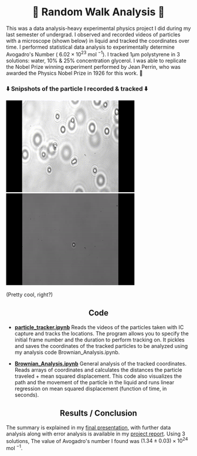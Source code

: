 
<h1 align="center"> 🦠 Random Walk Analysis 🦠 </h1>

This was a data analysis-heavy experimental physics project I did during my last semester of undergrad. I observed and recorded videos of particles with a microscope (shown below) in liquid and tracked the coordinates over time. I performed statistical data analysis to experimentally determine Avogadro's Number ( $6.02 \times 10^{23}$ mol $^{-1}$). I tracked 1µm polystyrene in 3 solutions: water, 10% & 25% concentration glycerol. I was able to replicate the Nobel Prize winning experiment performed by Jean Perrin, who was awarded the Physics Nobel Prize in 1926 for this work. 🥇 <br>

### ⬇️ Snipshots of the particle I recorded & tracked ⬇️

<p float="left">
  <img  width="350" height="250" src="https://github.com/hina0830g/portfolio/blob/main/Portfolio_images/particles.gif"/>
  <img  width="350" height="250" src="https://github.com/hina0830g/portfolio/blob/main/Portfolio_images/glycerol.gif.gif" /> 
</p>

(Pretty cool, right?)


<h2 align="center"> Code </h2>

- [**particle_tracker.ipynb**](https://github.com/hina0830g/Random_Walk_Analysis/blob/main/particle_tracker.ipynb)
Reads the videos of the particles taken with IC capture and tracks the locations. The program allows you to specify the initial frame number and the duration to perform tracking on. It pickles and saves the coordinates of the tracked particles to be analyzed using my analysis code Brownian_Analysis.ipynb.

- [**Brownian_Analysis.ipynb**](https://github.com/hina0830g/Random_Walk_Analysis/blob/main/Brownian_Analysis.ipynb)
General analysis of the tracked coordinates. Reads arrays of coordinates and calculates the distances the particle traveled + mean squared displacement. This code also visualizes the path and the movement of the particle in the liquid and runs linear regression on mean squared displacement (function of time, in seconds). 


<h2 align="center"> Results / Conclusion </h2>

The summary is explained in my [final presentation](https://docs.google.com/presentation/d/1zoPF6esKpLIvcKp6EGz1OubzBa34gI1Ysxdli4kYFGo/edit?usp=sharing), with further data analysis along with error analysis is available in my [project report](https://drive.google.com/file/d/1kL2-4DdOWwz1NXxwDG3-ltJBXtw6vsh3/view?usp=drive_link). Using 3 solutions, The value of Avogadro's number I found was $(1.34 \pm 0.03) \times 10^{24}$ mol $^{-1}$.
